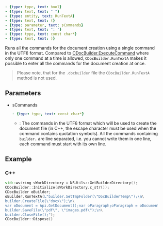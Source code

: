 ```yml signature
- {type: type, text: bool}
- {type: text, text: " "}
- {type: entity, text: RunTextA}
- {type: text, text: (}
- {type: parameter, text: sCommands}
- {type: text, text: ": "}
- {type: type, text: const char*}
- {type: text, text: )}
```

Runs all the commands for the document creation using a single command in the UTF8 format. Compared to [CDocBuilder.ExecuteCommand](./ExecuteCommand.md) where only one command at a time is allowed, `CDocBuilder.RunTextA` makes it possible to enter all the commands for the document creation at once.

> Please note, that for the `.docbuilder` file the `CDocBuilder.RunTextA` method is not used.

## Parameters

<parameters>

- sCommands

  ```yml signature.variant="inline"
  - {type: type, text: const char*}
  ```

  - : The commands in the UTF8 format which will be used to create the document file (in C++, the escape character must be used when the command contains quotation symbols). All the commands containing `builder.` are line separated, i.e. you cannot write them in one line, each command must start with its own line.

</parameters>

## Example

### C++

```cpp
std::wstring sWorkDirectory = NSUtils::GetBuilderDirectory();
CDocBuilder::Initialize(sWorkDirectory.c_str());
CDocBuilder oBuilder;
oBuilder.RunTextA(L"builder.SetTmpFolder(\"DocBuilderTemp\");\n\
builder.CreateFile(\"docx\");\n\
var oDocument = Api.GetDocument();var oParagraph;oParagraph = oDocument.GetElement(0);oParagraph.SetJc(\"center\");oParagraph.AddText(\"Center\");\n\
builder.SaveFile(\"pdf\", \"images.pdf\");\n\
builder.CloseFile();");
CDocBuilder::Dispose()
```
